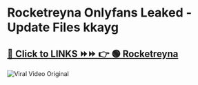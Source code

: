 
 # Rocketreyna Onlyfans Leaked - Update Files kkayg

## <h2><a href="https://clipsfans.com/Rocketreyna&ref=git">🔗 Click to LINKS ⏩⏩ 👉 🟢 Rocketreyna </a></h2>

<a href="https://clipsfans.com/Rocketreyna&ref=git" rel="nofollow" data-target="animated-image.originalLink"><img src="https://i.ibb.co.com/xMMVF88/686577567.gif" alt="Viral Video Original" style="max-width: 100%; display: inline-block;" data-target="animated-image.originalImage"></a>

